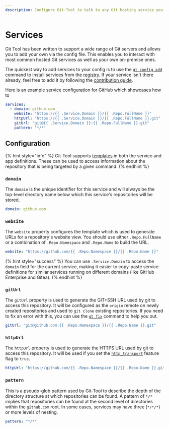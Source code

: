 ```yaml
---
description: Configure Git-Tool to talk to any Git hosting service you want.
---
```


# Services

Git Tool has been written to support a wide range of Git servers and allows you to add your own via the config file. This enables you to interact with most common hosted Git services as well as your own on-premise ones.

The quickest way to add services to your config is to use the [`gt config add`](../commands/config.md#config-add) command to install services from the [registry](registry.md). If your service isn't there already, feel free to add it by following the [contribution guide](registry.md#contributing).

Here is an example service configuration for GitHub which showcases how to

```yaml
services:
  - domain: github.com
    website: "https://{{ .Service.Domain }}/{{ .Repo.FullName }}"
    httpUrl: "https://{{ .Service.Domain }}/{{ .Repo.FullName }}.git"
    gitUrl: "git@{{ .Service.Domain }}:{{ .Repo.FullName }}.git"
    pattern: "*/*"
```

## Configuration

{% hint style="info" %}
Git-Tool supports [templates](templates.md) in both the service and app definitions. These can be used to access information about the repository that is being targeted by a given command.
{% endhint %}

### `domain`

The `domain` is the unique identifier for this service and will always be the top-level directory name below which this service's repositories will be stored.

```yaml
domain: github.com
```

### `website`

The `website` property configures the template which is used to generate URLs for a repository's website view. You should use either `.Repo.FullName` or a combination of `.Repo.Namespace` and `.Repo.Name` to build the URL.

```yaml
website: "https://github.com/{{ .Repo.Namespace }}/{{ .Repo.Name }}"
```

{% hint style="success" %}
You can use `.Service.Domain` to access the `domain` field for the current service, making it easier to copy-paste service definitions for similar services running on different domains \(like GitHub Enterprise and Gitea\).
{% endhint %}

### `gitUrl`

The `gitUrl` property is used to generate the GIT+SSH URL used by git to access this repository. It will be configured as the `origin` remote on newly created repositories and used to `git clone` existing repositories. If you need to fix an error with this, you can use the [`gt fix`](../commands/repos.md#fix) command to help you out.

```yaml
gitUrl: "git@github.com:{{ .Repo.Namespace }}/{{ .Repo.Name }}.git"
```

### `httpUrl`

The `httpUrl` property is used to generate the HTTPS URL used by git to access this repository. It will be used if you set the [`http_transport`](features.md#http_transport) feature flag to `true`.

```yaml
httpUrl: "https://github.com/{{ .Repo.Namespace }}/{{ .Repo.Name }}.git"
```

### `pattern`

This is a pseudo-glob pattern used by Git-Tool to describe the depth of the directory structure at which repositories can be found. A pattern of `*/*` implies that repositories can be found at the second level of directories within the `github.com` root. In some cases, services may have three \(`*/*/*`\) or more levels of nesting.

```yaml
pattern: "*/*"
```

